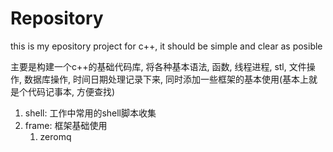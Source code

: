 # Repository
this is my epository project for c++, it should be simple and clear as posible

主要是构建一个c++的基础代码库, 将各种基本语法, 函数, 线程进程, stl, 文件操作, 数据库操作, 时间日期处理记录下来, 同时添加一些框架的基本使用(基本上就是个代码记事本, 方便查找)

1. shell: 工作中常用的shell脚本收集
2. frame: 框架基础使用
    1. zeromq


